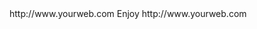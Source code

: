 <? xml version="1.0" ?>
<rss version="2.0">
<channel>
<title>*Freemedia News*</title>
<description></description>
<link>http://www.yourweb.com</link>
<item>
<title>******Wizard updated to version 1.04****** New Live TV app addoed to new build 2.6.4 get it from the freemedia update tab in SPMC,KODI.APPS and click Solid streams to install thennyoull find it in the live Tv tab***** </title>
<description> Enjoy </description>
<link>http://www.yourweb.com</link>
</channel>
</rss>
